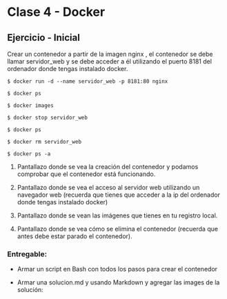 # Clase 4 - Docker

## Ejercicio - Inicial 

Crear un contenedor a partir de la imagen nginx , el contenedor se debe llamar servidor_web y se debe acceder a él utilizando el puerto 8181 del ordenador donde
tengas instalado docker.

`$ docker run -d --name servidor_web -p 8181:80 nginx `

`$ docker ps`

`$ docker images`

`$ docker stop servidor_web`

`$ docker ps`

`$ docker rm servidor_web`

`$ docker ps -a`

1. Pantallazo donde se vea la creación del contenedor y podamos comprobar que el contenedor está funcionando.

2. Pantallazo donde se vea el acceso al servidor web utilizando un navegador web (recuerda que tienes que acceder a la ip del ordenador donde tengas instalado
docker)

3. Pantallazo donde se vean las imágenes que tienes en tu registro local.

4. Pantallazo donde se vea cómo se elimina el contenedor (recuerda que antes debe
estar parado el contenedor).

### Entregable:

- Armar un script en Bash con todos los pasos para crear el contenedor

- Armar una solucion.md y usando Markdown y agregar las images de la solución:

